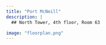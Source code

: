 ```yaml
---
title: "Port McNeill"
description: |
  ## North Tower, 4th floor, Room 63

image: "floorplan.png"
---
```

